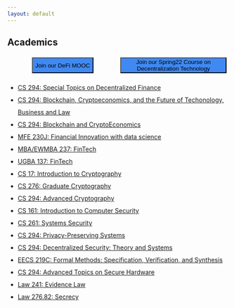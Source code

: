 ```yaml
---
layout: default
---
```


## Academics

<div style="font-size: 12pt; font-family: 'Open Sans', sans-serif; font-weight: 300; display: flex;">
    <a href="https://defi-learning.org/" style="width: 50%; align-content: center; justify-content: center; display: flex; text-decoration: none;padding: 5px;">
        <button class="our-button" style="background-color: #4089f2;">
            Join our DeFi MOOC
        </button>
    </a>
    <a href="https://berkeley-desys.github.io/s22" style="width: 50%; align-content: center; justify-content: center; display: flex; text-decoration: none;padding: 5px;">
        <button class="our-button" style="background-color: #4089f2;">
            Join our Spring22 Course on Decentralization Technology
        </button>
    </a>
</div>

<div style="line-height: 200%; " markdown="1">

- [CS 294: Special Topics on Decentralized Finance](https://berkeley-defi.github.io/f21)
- [CS 294: Blockchain, Cryptoeconomics, and the Future of Techonology, Business and Law](https://berkeley-blockchain.github.io/cs294-144-s19/)
- [CS 294: Blockchain and CryptoEconomics](https://berkeley-blockchain.github.io/cs294-151-f18/)
- [MFE 230J: Financial Innovation with data science](http://guide.berkeley.edu/courses/mfe/)
- [MBA/EWMBA 237: FinTech](http://courses.haas.berkeley.edu/descriptions/Descriptions/EWMBA237-1_Spring19.htm)
- [UGBA 137: FinTech](https://classes.berkeley.edu/content/2020-Spring-UGBA-137-001-LEC-001)
- [CS 17: Introduction to Cryptography](https://people.eecs.berkeley.edu/~sanjamg/teaching/cs171-spring21)
- [CS 276: Graduate Cryptography](https://people.eecs.berkeley.edu/~sanjamg/teaching/cs276-fall18)
- [CS 294: Advanced Cryptography](https://people.eecs.berkeley.edu/~sanjamg/teaching/cs294-spring18)
- [CS 161: Introduction to Computer Security](cs161.org)
- [CS 261: Systems Security](https://inst.eecs.berkeley.edu/~cs261/fa18/)
- [CS 294: Privacy-Preserving Systems](https://inst.eecs.berkeley.edu/~cs294-171/fa21) 
- [CS 294: Decentralized Security: Theory and Systems](https://inst.eecs.berkeley.edu/~cs294-163/fa19/)
- [EECS 219C: Formal Methods: Specification, Verification, and Synthesis](https://people.eecs.berkeley.edu/~sseshia/219c/)
- [CS 294: Advanced Topics on Secure Hardware](https://berkeley-secure-hardware.github.io/cs294-156-f18/)
- [Law 241: Evidence Law](https://www.law.berkeley.edu/php-programs/courses/coursePage.php?cID=27497)
- [Law 276.82: Secrecy](https://www.law.berkeley.edu/php-programs/courses/coursePage.php?cID=28103)

</div>